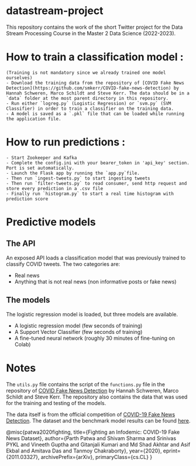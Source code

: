 # datastream-project

This repository contains the work of the short Twitter project for the Data Stream Processing Course in the Master 2 Data Science (2022-2023).

# How to train a classification model :
    (Training is not mandatory since we already trained one model ourselves)
    - Download the training data from the repository of [COVID Fake News Detection](https://github.com/smkerr/COVID-fake-news-detection) by Hannah Schweren, Marco Schildt and Steve Kerr. The data should be in a `data` folder at the most parent directory in this repository.
    - Run either `logreg.py` (Logistic Regression) or `svm.py` (SVM Classifier) in order to train a classifier on the training data.
    - A model is saved as a `.pkl` file that can be loaded while running the application file.

# How to run predictions :
    - Start Zookeeper and Kafka
    - Complete the config.ini with your bearer_token in 'api_key' section. Port is set automatically.
    - Launch the Flask app by running the `app.py`file.
    - Then run `ingest-tweets.py` to start ingesting tweets
    - Then run `filter-tweets.py` to read consumer, send http request and store every prediction in a .csv file
    - Finally run `histogram.py` to start a real time histogram with prediction score

# Predictive models

## The API

An exposed API loads a classification model that was previously trained to classify COVID tweets. The two categories are:
- Real news
- Anything that is not real news (non informative posts or fake news)


## The models
The logistic regression model is loaded, but three models are available.
- A logistic regression model (few seconds of training)
- A Support Vector Classifier (few seconds of training)
- A fine-tuned neural network (roughly 30 minutes of fine-tuning on Colab)

# Notes

The `utils.py` file contains the script of the `functions.py` file in the repository of [COVID Fake News Detection](https://github.com/smkerr/COVID-fake-news-detection) by Hannah Schweren, Marco Schildt and Steve Kerr. The repository also contains the data that was used for the training and testing of the models.

The data itself is from the official competition of [COVID-19 Fake News Detection](https://github.com/parthpatwa/covid19-fake-news-detection). The dataset and the benchmark model results can be found [here](https://arxiv.org/abs/2011.03327).

@misc{patwa2020fighting, title={Fighting an Infodemic: COVID-19 Fake News Dataset}, author={Parth Patwa and Shivam Sharma and Srinivas PYKL and Vineeth Guptha and Gitanjali Kumari and Md Shad Akhtar and Asif Ekbal and Amitava Das and Tanmoy Chakraborty}, year={2020}, eprint={2011.03327}, archivePrefix={arXiv}, primaryClass={cs.CL} }
